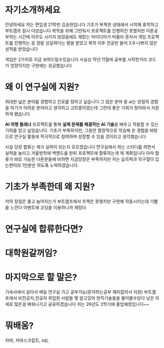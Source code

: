# 자기소개하세요
안녕하세요 저는 편입생 21학번 김승현입니다
기초가 부족한 상태에서 시작헤 휴학하고 부트캠프 잠시 다녔습니다
복학을 위해 그만둬서 프로젝트를 진행하진 못했지만
이론공부하는 시간에 
아무도 시키지 않았음에도 재밌는 아이디어가 떠올라 혼자서 게임 프로젝트를 진행하는 등
정말 성실하다는 평을 받았고 복학 이후 전공만 들어 3.9 나쁘지 않은 성적을 받았습니다

게임은 2가지로 지금 보여드릴수있습니다
사실상 작년 11월에 공부를 시작한거라 코드가 엉망이지만 구현에는 성공했습니다

# 왜 이 연구실에 지원?

최대한 넓은 분야를 경험하고 진로를 정하고 싶습니다
그 많은 분야 중 ai는 양질의 경험을 하기가 어려운 분야라고 생각하고 고민중이였는데
그런데 좋은 기회가 찾아와서 지원하게 됐습니다

**AI 여행 플래너** 프로젝트를 통해 **실제 문제를 해결하는 AI 기술**을 배우고 적용할 수 있는 기회를 얻고 싶었습니다. 기초가 부족하지만, 그동안 열정적으로 학습해 온 경험을 바탕으로 연구실 활동에 적극적으로 참여하며 성장할 수 있을 것이라고 생각했습니다

사실 당장 합류는 제가 실력이 되는지 모르겠습니다
연구실에서 하는 스터디를 하면서 실력을 늘리고 
겨울방학에 백엔드를 판뒤 프로젝트에 합류하는게 제 계획입니다
아마 합류가 바로 가능한 다른분들에 비하면 지금당장은 부족하지만
저는 습득력과 학구열이 있는편이라 1인분은 하도록 노력하겠습니다.
  
# 기초가 부족한데 왜 지원?

저의 장점은 물고 늘어지는거
부트캠프에서 프젝은 못했지만
구현해 작동시키는데 기쁨을 느낀다
이벤트에 코딩을 이용하니까 재밌다
# 연구실에 합류한다면?


# **대학원갈꺼임?**

  



# 마지막으로 할 말은?
기숙사에서 살아서 매일 연구실 가고 공부가능(혼자하는공부 재미없어서 지원)
부트캠프에서 비전공자,전공자 취업한 사람들 몇 알고있어 현직기술들을 물어볼수있다
낮은 자세로 많은걸 배워나가고 공유하겠습니다
저는 26년도 2학기에 졸업예정입니다~~

  
# 뭐배움?
자바, 자바스크립트, sql, 